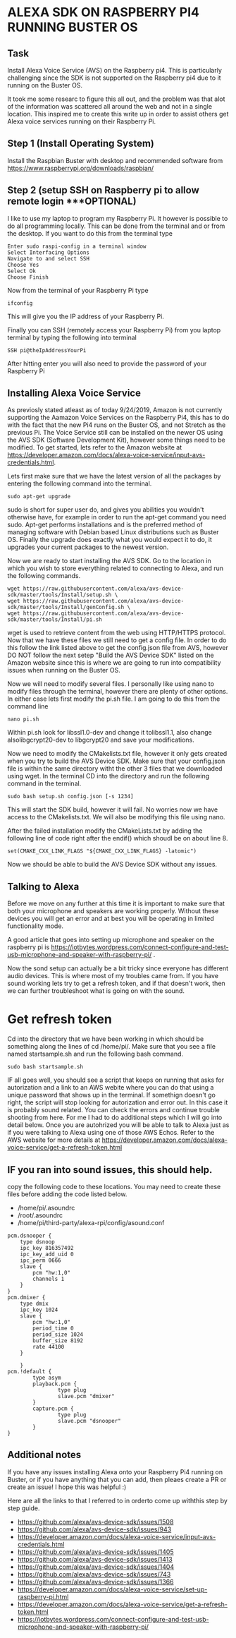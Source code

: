 # ALEXA SDK ON RASPBERRY PI4 RUNNING BUSTER OS #

## Task
Install Alexa Voice Service (AVS) on the Raspberry pi4.  This is particularly challenging since the 
SDK is not supported on the Raspberry pi4 due to it running on the Buster OS.

It took me some researc to figure this all out, and the problem was that alot of the information was scattered all around the web and not in a single location. This inspired me to create this
write up in order to assist others get Alexa voice services running on their Raspberry Pi.


## Step 1 (Install Operating System)
Install the Raspbian Buster with desktop and recommended software from 
https://www.raspberrypi.org/downloads/raspbian/

## Step 2 (setup SSH on Raspberry pi to allow remote login ***OPTIONAL)
I like to use my laptop to program my Raspberry Pi.  It however is possible to 
do all programming locally.  This can be done from the terminal and or from the desktop.  If you want to do this from the terminal type

```
Enter sudo raspi-config in a terminal window
Select Interfacing Options
Navigate to and select SSH
Choose Yes
Select Ok
Choose Finish
```

Now from the terminal of your Raspberry Pi type
```
ifconfig
```
This will give you the IP address of your Raspberry Pi.

Finally you can SSH (remotely access your Raspberry Pi) from you laptop terminal by typing the following into terminal
```
SSH pi@theIpAddressYourPi
```
After hitting enter you will also need to provide the password of your Raspberry Pi

## Installing Alexa Voice Service
As previosly stated atleast as of today 9/24/2019, Amazon is not currently supporting the Aamazon Voice Services on the Raspberry Pi4, this has to do with the fact that 
the new Pi4 runs on the Buster OS, and not Stretch as the previous Pi.  The Voice Service still can be installed on the newer OS using the AVS SDK (Software Development Kit), however
some things need to be modified.  To get started, lets refer to the Amazon website at https://developer.amazon.com/docs/alexa-voice-service/input-avs-credentials.html.

Lets first make sure that we have the latest version of all the packages by entering the following command into the terminal. 
```
sudo apt-get upgrade
```
sudo is short for super user do, and gives you abilities you wouldn't otherwise have, for example in order to run the apt-get command you need sudo.  Apt-get performs installations and is the preferred method of managing software with Debian based Linux distributions such as Buster OS.  Finally the upgrade does exactly what you would expect it to do, it upgrades your current packages to the newest version.

Now we are ready to start installing the AVS SDK. Go to the location in which you wish to store everything related to connecting to Alexa, and  run the following commands.
```
wget https://raw.githubusercontent.com/alexa/avs-device-sdk/master/tools/Install/setup.sh \
wget https://raw.githubusercontent.com/alexa/avs-device-sdk/master/tools/Install/genConfig.sh \
wget https://raw.githubusercontent.com/alexa/avs-device-sdk/master/tools/Install/pi.sh
```
wget is used to retrieve content from the web using HTTP/HTTPS protocol.  Now that we have these files we still need to get a config file.  In order to do this follow the link 
listed above to get the config.json file from AVS, however DO NOT follow the next setep "Build the AVS Device SDK" listed on the Amazon website since this is where we are going to run into compatibility issues when running on the Buster OS. 

Now we will need to modify several files.  I personally like using nano to modify files through the terminal, however there are plenty of other options.  In either case lets first
modify the pi.sh file.  I am going to do this from the command line 
```
nano pi.sh
```
Within pi.sh look for libssl1.0-dev and change it tolibssl1.1, also change alsolibgcrypt20-dev to libgcrypt20 and save your modifications.

Now we need to modify the CMakelists.txt file, however it only gets created when you try to build the AVS Device SDK.  Make sure that your config.json file is within the same directory witht the other 3 files that we downloaded using wget.  In the terminal CD into the directory and run the following command in the terminal.
```
sudo bash setup.sh config.json [-s 1234]
```
This will start the SDK build, however it will fail.  No worries now we have access to the CMakelists.txt.  We will also be modifying this file using nano.  

After the failed installation modify the CMakeLists.txt by adding the following line of code right after the endif() which shoudl be on about line 8.
```
set(CMAKE_CXX_LINK_FLAGS "${CMAKE_CXX_LINK_FLAGS} -latomic")
```
Now we should be able to build the AVS Device SDK without any issues.

## Talking to Alexa
 
Before we move on any further at this time it is important to make sure that both your microphone and speakers are working properly.
Without these devices you will get an error and at best you will be operating in limited functionality mode.  

A good article that goes into setting up microphone and speaker on the raspberry pi is https://iotbytes.wordpress.com/connect-configure-and-test-usb-microphone-and-speaker-with-raspberry-pi/ .

Now the sond setup can actually be a bit tricky since everyone has different audio devices.   This is where most of my troubles came from.   If you have sound working lets try to get a refresh token,
and if that doesn't work, then we can further troubleshoot what is going on with the sound.

# Get refresh token
Cd into the directory that we have been working in which should be something along the lines of cd /home/pi/.  Make sure that you see a file named startsample.sh and run the following bash command.
```
sudo bash startsample.sh
```
IF all goes well, you should see a script that keeps on running that asks for autorization and a link to an AWS webite where you can do that using a unique password that shows up in the terminal.
If somethign doesn't go right, the script will stop looking for autorization and error out.  In this case it is probably sound related.  You can check the errors and continue trouble shooting from here.
For me I had to do additional steps which I will go into detail below.  Once you are autohrized you will be able to talk to Alexa just as if you were talking to Alexa using one of those AWS Echos.
Refer to the AWS website for more details at https://developer.amazon.com/docs/alexa-voice-service/get-a-refresh-token.html 


## IF you ran into sound issues, this should help.

copy the following code to these locations.  You may need to create these files before adding the code listed below.  
* /home/pi/.asoundrc
* /root/.asoundrc
* /home/pi/third-party/alexa-rpi/config/asound.conf 

```
pcm.dsnooper {
    type dsnoop
    ipc_key 816357492
    ipc_key_add_uid 0
    ipc_perm 0666
    slave {
        pcm "hw:1,0"
        channels 1
    }
}
pcm.dmixer {
    type dmix
    ipc_key 1024
    slave {
        pcm "hw:1,0"
        period_time 0
        period_size 1024
        buffer_size 8192
        rate 44100
    }

    }
pcm.!default {
        type asym
        playback.pcm {
                type plug
                slave.pcm "dmixer"
        }
        capture.pcm {
                type plug
                slave.pcm "dsnooper"
        }
}
```

## Additional notes

If you have any issues installing Alexa onto your Raspberry Pi4 running on Buster, or if you have anything that you can add, then pleaes create a PR or create an issue! I hope this was
helpful :)


Here are all the links to that I referred to in orderto come up withthis step by step guide.
* https://github.com/alexa/avs-device-sdk/issues/1508
* https://github.com/alexa/avs-device-sdk/issues/943
* https://developer.amazon.com/docs/alexa-voice-service/input-avs-credentials.html
* https://github.com/alexa/avs-device-sdk/issues/1405
* https://github.com/alexa/avs-device-sdk/issues/1413
* https://github.com/alexa/avs-device-sdk/issues/1404
* https://github.com/alexa/avs-device-sdk/issues/743
* https://github.com/alexa/avs-device-sdk/issues/1366
* https://developer.amazon.com/docs/alexa-voice-service/set-up-raspberry-pi.html
* https://developer.amazon.com/docs/alexa-voice-service/get-a-refresh-token.html
* https://iotbytes.wordpress.com/connect-configure-and-test-usb-microphone-and-speaker-with-raspberry-pi/

